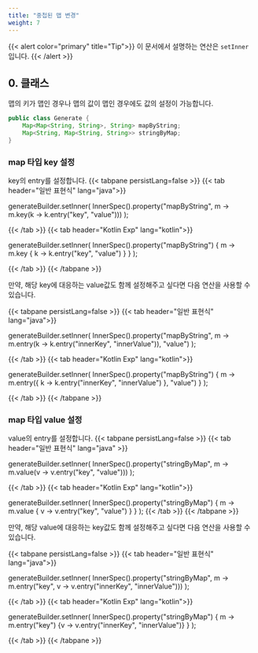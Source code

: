 ```yaml
---
title: "중첩된 맵 변경"
weight: 7
---
```


{{< alert color="primary" title="Tip">}}
이 문서에서 설명하는 연산은 `setInner` 입니다.
{{< /alert >}}

## 0. 클래스
맵의 키가 맵인 경우나 맵의 값이 맵인 경우에도 값의 설정이 가능합니다.
```java
public class Generate {
	Map<Map<String, String>, String> mapByString;
	Map<String, Map<String, String>> stringByMap;
}
```

### map 타입 key 설정
key의 entry를 설정합니다.
{{< tabpane persistLang=false >}}
{{< tab header="일반 표현식" lang="java">}}

generateBuilder.setInner(
    InnerSpec().property("mapByString", m -> m.key(k -> k.entry("key", "value")))
);

{{< /tab >}}
{{< tab header="Kotlin Exp" lang="kotlin">}}

generateBuilder.setInner(
    InnerSpec().property("mapByString") { m -> m.key { k -> k.entry("key", "value") } }
);

{{< /tab >}}
{{< /tabpane >}}

만약, 해당 key에 대응하는 value값도 함께 설정해주고 싶다면 다음 연산을 사용할 수 있습니다.

{{< tabpane persistLang=false >}}
{{< tab header="일반 표현식" lang="java">}}

generateBuilder.setInner(
    InnerSpec().property("mapByString", m -> m.entry(k -> k.entry("innerKey", "innerValue")), "value")
);

{{< /tab >}}
{{< tab header="Kotlin Exp" lang="kotlin">}}

generateBuilder.setInner(
    InnerSpec().property("mapByString") { m -> m.entry({ k -> k.entry("innerKey", "innerValue") }, "value") }
);

{{< /tab >}}
{{< /tabpane >}}

### map 타입 value 설정
value의 entry를 설정합니다.
{{< tabpane persistLang=false >}}
{{< tab header="일반 표현식" lang="java" >}}

generateBuilder.setInner(
    InnerSpec().property("stringByMap", m -> m.value(v -> v.entry("key", "value")))
);

{{< /tab >}}
{{< tab header="Kotlin Exp" lang="kotlin">}}

generateBuilder.setInner(
    InnerSpec().property("stringByMap") { m -> m.value { v -> v.entry("key", "value") } }
);
{{< /tab >}}
{{< /tabpane >}}

만약, 해당 value에 대응하는 key값도 함께 설정해주고 싶다면 다음 연산을 사용할 수 있습니다.

{{< tabpane persistLang=false >}}
{{< tab header="일반 표현식" lang="java">}}

generateBuilder.setInner(
InnerSpec().property("stringByMap", m -> m.entry("key", v -> v.entry("innerKey", "innerValue")))
);

{{< /tab >}}
{{< tab header="Kotlin Exp" lang="kotlin">}}

generateBuilder.setInner(
InnerSpec().property("stringByMap") { m -> m.entry("key") {v -> v.entry("innerKey", "innerValue")} }
);

{{< /tab >}}
{{< /tabpane >}}

